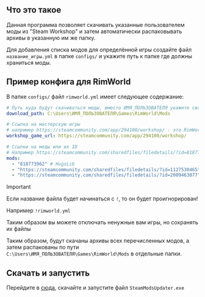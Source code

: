 ## Что это такое

Данная программа позволяет скачивать указанные пользователем моды из "Steam Workshop" и затем автоматически
распаковывать архивы в указанную им же папку.

Для добавления списка модов для определённой игры создайте файл `название_игры.yml` в папке `configs/` и укажите путь к
папке где должны храниться моды.

## Пример конфига для RimWorld

В папке `configs/` файл `rimworld.yml` имеет следующее содержание:

```yml
# Путь куда будут скачиваться моды, вместо ИМЯ_ПОЛЬЗОВАТЕЛЯ укажите свое
download_path: C:\Users\ИМЯ_ПОЛЬЗОВАТЕЛЯ\Games\RimWorld\Mods

# Ссылка на мастерскую игры
# например https://steamcommunity.com/app/294100/workshop/ - это RimWorld
workshop_game_url: https://steamcommunity.com/app/294100/workshop/

# Ссылки на моды или их ID
# Например https://steamcommunity.com/sharedfiles/filedetails/?id=818773962 - это HugsLib
mods:
  - "818773962" # HugsLib
  - "https://steamcommunity.com/sharedfiles/filedetails/?id=1127530465" # Dubs Rimatomics
  - "https://steamcommunity.com/sharedfiles/filedetails/?id=2009463077" # Harmony
```

> [!IMPORTANT]
> Если название файла будет начинаться с `!`, то он будет проигнорирован!
>
> Например `!rimworld.yml`
>
> Таким образом вы можете отключать ненужные вам игры, но сохранять их файлы

Таким образом, будут скачаны архивы всех перечисленных модов, а затем распакованы по
пути `C:\Users\ИМЯ_ПОЛЬЗОВАТЕЛЯ\Games\RimWorld\Mods` в отдельные папки.

## Скачать и запустить

Перейдите в [сюда](https://github.com/IWareQ/SteamModsUpdater/tree/master/dist), скачайте и запустите
файл `SteamModsUpdater.exe`
